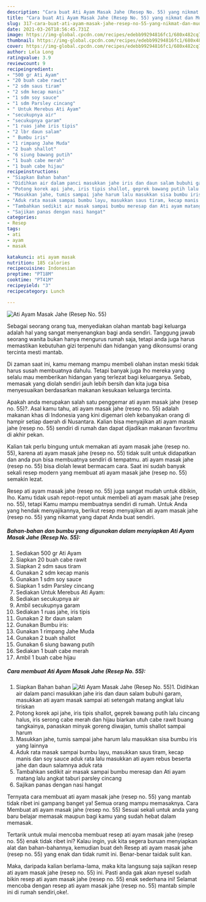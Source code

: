 ```yaml
---
description: "Cara buat Ati Ayam Masak Jahe (Resep No. 55) yang nikmat dan Mudah Dibuat"
title: "Cara buat Ati Ayam Masak Jahe (Resep No. 55) yang nikmat dan Mudah Dibuat"
slug: 317-cara-buat-ati-ayam-masak-jahe-resep-no-55-yang-nikmat-dan-mudah-dibuat
date: 2021-03-26T18:56:45.731Z
image: https://img-global.cpcdn.com/recipes/edebb99294816fc1/680x482cq70/ati-ayam-masak-jahe-resep-no-55-foto-resep-utama.jpg
thumbnail: https://img-global.cpcdn.com/recipes/edebb99294816fc1/680x482cq70/ati-ayam-masak-jahe-resep-no-55-foto-resep-utama.jpg
cover: https://img-global.cpcdn.com/recipes/edebb99294816fc1/680x482cq70/ati-ayam-masak-jahe-resep-no-55-foto-resep-utama.jpg
author: Lela Long
ratingvalue: 3.9
reviewcount: 9
recipeingredient:
- "500 gr Ati Ayam"
- "20 buah cabe rawit"
- "2 sdm saus tiram"
- "2 sdm kecap manis"
- "1 sdm soy sauce"
- "1 sdm Parsley cincang"
- " Untuk Merebus Ati Ayam"
- "secukupnya air"
- "secukupnya garam"
- "1 ruas jahe iris tipis"
- "2 lbr daun salam"
- " Bumbu iris"
- "1 rimpang Jahe Muda"
- "2 buah shallot"
- "6 siung bawang putih"
- "1 buah cabe merah"
- "1 buah cabe hijau"
recipeinstructions:
- "Siapkan Bahan bahan"
- "Didihkan air dalam panci masukkan jahe iris dan daun salam bubuhi garam, masukkan ati ayam masak sampai ati setengah matang angkat lalu tiriskan"
- "Potong korek api jahe, iris tipis shallot, geprek bawang putih lalu cincang halus, iris serong cabe merah dan hijau biarkan utuh cabe rawit buang tangkainya, panaskan minyak goreng diwajan, tumis shallot sampai harum"
- "Masukkan jahe, tumis sampai jahe harum lalu masukkan sisa bumbu iris yang lainnya"
- "Aduk rata masak sampai bumbu layu, masukkan saus tiram, kecap manis dan soy sauce aduk rata lalu masukkan ati ayam rebus beserta jahe dan daun salamnya aduk rata"
- "Tambahkan sedikit air masak sampai bumbu meresap dan Ati ayam matang lalu angkat taburi parsley cincang"
- "Sajikan panas dengan nasi hangat"
categories:
- Resep
tags:
- ati
- ayam
- masak

katakunci: ati ayam masak 
nutrition: 185 calories
recipecuisine: Indonesian
preptime: "PT18M"
cooktime: "PT41M"
recipeyield: "3"
recipecategory: Lunch

---
```



![Ati Ayam Masak Jahe (Resep No. 55)](https://img-global.cpcdn.com/recipes/edebb99294816fc1/680x482cq70/ati-ayam-masak-jahe-resep-no-55-foto-resep-utama.jpg)

Sebagai seorang orang tua, menyediakan olahan mantab bagi keluarga adalah hal yang sangat menyenangkan bagi anda sendiri. Tanggung jawab seorang  wanita bukan hanya mengurus rumah saja, tetapi anda juga harus memastikan kebutuhan gizi terpenuhi dan hidangan yang dikonsumsi orang tercinta mesti mantab.

Di zaman  saat ini, kamu memang mampu membeli olahan instan meski tidak harus susah membuatnya dahulu. Tetapi banyak juga lho mereka yang selalu mau memberikan hidangan yang terlezat bagi keluarganya. Sebab, memasak yang diolah sendiri jauh lebih bersih dan kita juga bisa menyesuaikan berdasarkan makanan kesukaan keluarga tercinta. 



Apakah anda merupakan salah satu penggemar ati ayam masak jahe (resep no. 55)?. Asal kamu tahu, ati ayam masak jahe (resep no. 55) adalah makanan khas di Indonesia yang kini digemari oleh kebanyakan orang di hampir setiap daerah di Nusantara. Kalian bisa menyajikan ati ayam masak jahe (resep no. 55) sendiri di rumah dan dapat dijadikan makanan favoritmu di akhir pekan.

Kalian tak perlu bingung untuk memakan ati ayam masak jahe (resep no. 55), karena ati ayam masak jahe (resep no. 55) tidak sulit untuk didapatkan dan anda pun bisa membuatnya sendiri di tempatmu. ati ayam masak jahe (resep no. 55) bisa diolah lewat bermacam cara. Saat ini sudah banyak sekali resep modern yang membuat ati ayam masak jahe (resep no. 55) semakin lezat.

Resep ati ayam masak jahe (resep no. 55) juga sangat mudah untuk dibikin, lho. Kamu tidak usah repot-repot untuk membeli ati ayam masak jahe (resep no. 55), tetapi Kamu mampu membuatnya sendiri di rumah. Untuk Anda yang hendak menyajikannya, berikut resep menyajikan ati ayam masak jahe (resep no. 55) yang nikamat yang dapat Anda buat sendiri.

<!--inarticleads1-->

##### Bahan-bahan dan bumbu yang digunakan dalam menyiapkan Ati Ayam Masak Jahe (Resep No. 55):

1. Sediakan 500 gr Ati Ayam
1. Siapkan 20 buah cabe rawit
1. Siapkan 2 sdm saus tiram
1. Gunakan 2 sdm kecap manis
1. Gunakan 1 sdm soy sauce
1. Siapkan 1 sdm Parsley cincang
1. Sediakan  Untuk Merebus Ati Ayam:
1. Sediakan secukupnya air
1. Ambil secukupnya garam
1. Sediakan 1 ruas jahe, iris tipis
1. Gunakan 2 lbr daun salam
1. Gunakan  Bumbu iris:
1. Gunakan 1 rimpang Jahe Muda
1. Gunakan 2 buah shallot
1. Gunakan 6 siung bawang putih
1. Sediakan 1 buah cabe merah
1. Ambil 1 buah cabe hijau




<!--inarticleads2-->

##### Cara membuat Ati Ayam Masak Jahe (Resep No. 55):

1. Siapkan Bahan bahan
<img src="https://img-global.cpcdn.com/steps/ba1b48089593aa4e/160x128cq70/ati-ayam-masak-jahe-resep-no-55-langkah-memasak-1-foto.jpg" alt="Ati Ayam Masak Jahe (Resep No. 55)">1. Didihkan air dalam panci masukkan jahe iris dan daun salam bubuhi garam, masukkan ati ayam masak sampai ati setengah matang angkat lalu tiriskan
1. Potong korek api jahe, iris tipis shallot, geprek bawang putih lalu cincang halus, iris serong cabe merah dan hijau biarkan utuh cabe rawit buang tangkainya, panaskan minyak goreng diwajan, tumis shallot sampai harum
1. Masukkan jahe, tumis sampai jahe harum lalu masukkan sisa bumbu iris yang lainnya
1. Aduk rata masak sampai bumbu layu, masukkan saus tiram, kecap manis dan soy sauce aduk rata lalu masukkan ati ayam rebus beserta jahe dan daun salamnya aduk rata
1. Tambahkan sedikit air masak sampai bumbu meresap dan Ati ayam matang lalu angkat taburi parsley cincang
1. Sajikan panas dengan nasi hangat




Ternyata cara membuat ati ayam masak jahe (resep no. 55) yang mantab tidak ribet ini gampang banget ya! Semua orang mampu memasaknya. Cara Membuat ati ayam masak jahe (resep no. 55) Sesuai sekali untuk anda yang baru belajar memasak maupun bagi kamu yang sudah hebat dalam memasak.

Tertarik untuk mulai mencoba membuat resep ati ayam masak jahe (resep no. 55) enak tidak ribet ini? Kalau ingin, yuk kita segera buruan menyiapkan alat dan bahan-bahannya, kemudian buat deh Resep ati ayam masak jahe (resep no. 55) yang enak dan tidak rumit ini. Benar-benar taidak sulit kan. 

Maka, daripada kalian berlama-lama, maka kita langsung saja sajikan resep ati ayam masak jahe (resep no. 55) ini. Pasti anda gak akan nyesel sudah bikin resep ati ayam masak jahe (resep no. 55) enak sederhana ini! Selamat mencoba dengan resep ati ayam masak jahe (resep no. 55) mantab simple ini di rumah sendiri,oke!.

